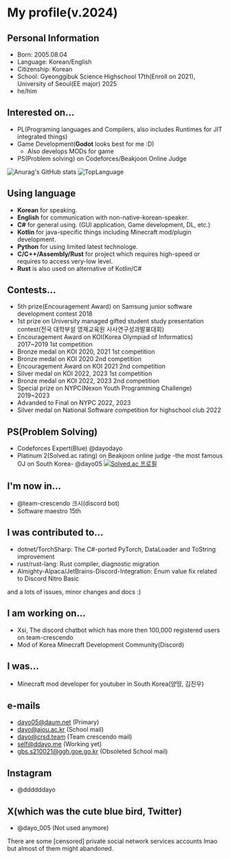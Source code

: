 # My profile(v.2024)

## Personal Information
* Born: 2005.08.04
* Language: Korean/English
* Citizenship: Korean
* School: Gyeonggibuk Science Highschool 17th(Enroll on 2021), University of Seoul(EE major) 2025
* he/him

## Interested on...
* PL(Programing languages and Compilers, also includes Runtimes for JIT integrated things)
* Game Development(**Godot** looks best for me :D)
  + Also develops MODs for game
* PS(Problem solving) on Codeforces/Beakjoon Online Judge

![Anurag's GitHub stats](https://github-readme-stats.vercel.app/api?username=dayo05&show_icons=true&theme=radical)
![TopLanguage](https://github-readme-stats.vercel.app/api/top-langs/?username=dayo05&langs_count=10&layout=compact&theme=radical")

## Using language
* **Korean** for speaking.
* **English** for communication with non-native-korean-speaker.
* **C#** for general using. (GUI application, Game development, DL, etc.)
* **Kotlin** for java-specific things including Minecraft mod/plugin development.
* **Python** for using limited latest technologe.
* **C/C++/Assembly/Rust** for project which requires high-speed or requires to access very-low level.
* **Rust** is also used on alternative of Kotlin/C#

## Contests...
* 5th prize(Encouragement Award) on Samsung junior software development contest 2018
* 1st prize on University managed gifted student study presentation contest(전국 대학부설 영재교육원 사사연구성과발표대회)
* Encouragement Award on KOI(Korea Olympiad of Informatics) 2017~2019 1st competition
* Bronze medal on KOI 2020, 2021 1st competition
* Bronze medal on KOI 2020 2nd competition
* Encouragement Award on KOI 2021 2nd competition
* Silver medal on KOI 2022, 2023 1st competition
* Bronze medal on KOI 2022, 2023 2nd competition
* Special prize on NYPC(Nexon Youth Programming Challenge) 2019~2023
* Advanded to Final on NYPC 2022, 2023
* Silver medal on National Software competition for highschool club 2022

## PS(Problem Solving)
* Codeforces Expert(Blue) @dayodayo
* Platinum 2(Solved.ac rating) on Beakjoon online judge -the most famous OJ on South Korea- @dayo05
[![Solved.ac 프로필](http://mazassumnida.wtf/api/v2/generate_badge?boj=dayo05)](https://solved.ac/dayo05)

## I'm now in...
* @team-crescendo 크시(discord bot)
* Software maestro 15th

## I was contributed to...
* dotnet/TorchSharp: The C#-ported PyTorch, DataLoader and ToString improvement
* rust/rust-lang: Rust compiler, diagnostic migration
* Almighty-Alpaca/JetBrains-Discord-Integration: Enum value fix related to Discord Nitro Basic

and a lots of issues, minor changes and docs :)

## I am working on...
* Xsi, The discord chatbot which has more then 100,000 registered users on team-crescendo
* Mod of Korea Minecraft Development Community(Discord)

## I was...
* Minecraft mod developer for youtuber in South Korea(양띵, 김진우)

## e-mails
 - dayo05@daum.net (Primary)
 - dayo@ajou.ac.kr (School mail)
 - dayo@crsd.team (Team crescendo mail)
 - self@ddayo.me (Working yet)
 - gbs.s210021@ggh.goe.go.kr (Obsoleted School mail)

## Instagram
 - @ddddddayo

## X(which was the cute blue bird, Twitter)
 - @dayo_005 (Not used anymore)

There are some \[censored\] private social network services accounts lmao but almost of them might abandoned.
